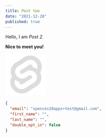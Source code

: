 ```yaml
---
title: Post two
date: "2021-12-28"
published: true
---
```


Hello, I am _Post 2._

**Nice to meet you!**

![revue-subscribers-list-search](../../../../static/favicon.png)

```json
{
  "email": "spences10apps+test@gmail.com",
  "first_name": "",
  "last_name": "",
  "double_opt_in": false
}
```

<!-- Images -->

<!-- [revue-subscribers-list-search]: ./revue-subscribers-list-search.png -->